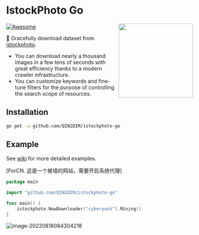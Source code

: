 # IstockPhoto Go

<img align="right" width="200px" src="https://user-images.githubusercontent.com/62018067/168443374-8343a72a-dc70-41b3-85ed-4776b3595bd3.png">

[![Awesome](https://cdn.rawgit.com/sindresorhus/awesome/d7305f38d29fed78fa85652e3a63e154dd8e8829/media/badge.svg)](https://github.com/sindresorhus/awesome)

📸 Gracefully download dataset from [istockphoto](https://www.istockphoto.com/). 

- You can download nearly a thousand images in a few tens of seconds with great efficiency thanks to a modern crawler infrastructure.
- You can customize keywords and fine-tune filters for the purpose of controlling the search scope of resources.

## Installation

```bash
go get -u github.com/QIN2DIM/istockphoto-go
```

## Example

See [wiki](https://github.com/QIN2DIM/istockphoto-go/wiki) for more detailed examples. 

[ForCN. 这是一个被墙的网站，需要开启系统代理]

```go
package main

import "github.com/QIN2DIM/istockphoto-go"

func main() {
	istockphoto.NewDownloader("cyberpunk").Mining()
}
```

![image-20220818084304218](https://user-images.githubusercontent.com/62018067/185268084-23e4db6a-7162-4297-ba41-bb401a1e9ec6.png)
